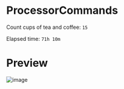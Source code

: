 # ProcessorCommands

Count cups of tea and coffee: `15`

Elapsed time: `71h 10m`

# Preview

![image](https://github.com/NakusBomber/ProcessorCommands/assets/102574799/26b3b361-b27c-4367-b70f-1926b2cd6ecc)

